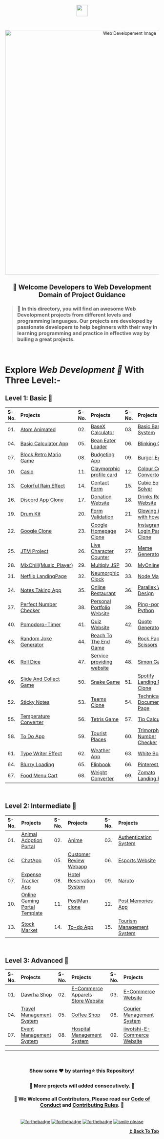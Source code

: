 <p id="top" align="center"><img align="center" height="37" src="https://img.shields.io/badge/ Web Developement- 💻-yellow.svg?&style=for-the-badge&logo=KushalDas&logoColor=blue" /> </p><br>

<p align="center"><img src="http://www.parzlogic.com/wp-content/uploads/2017/10/web-dev.jpg" alt="Web Developement Image" width=800px />
   <h2><p align="center"><strong>🚦 Welcome Developers to Web Development Domain of Project Guidance </strong></p>
</p></h2>

><h3>🏰 In this directory, you will find an awesome Web Development projects from different levels and programming languages. Our projects are developed by passionate developers to help beginners with their way in learning programming and practice in effective way by builing a great projects. </h3>

</br>

# Explore <i>Web Development 🎯</i> With Three Level:-

## Level 1: Basic 🚀

| S-No. | Projects | S-No. | Projects | S-No. | Projects |
|:--|:--|:--|:--|:--|:--|
| 01. | [Atom Animated](https://github.com/Kushal997-das/Project-Guidance/tree/main/Web%20Development/Basic/Atom%20animated) | 02. | [BaseX Calculator](https://github.com/Kushal997-das/Project-Guidance/tree/main/Web%20Development/Basic/BaseX_Calculator) | 03. | [Basic Banking System](https://github.com/Kushal997-das/Project-Guidance/tree/main/Web%20Development/Basic/Basic%20Banking%20System) |
| 04. | [Basic Calculator App](https://github.com/Kushal997-das/Project-Guidance/tree/main/Web%20Development/Basic/Basic%20Calculator%20App) | 05. | [Bean Eater Loader](https://github.com/Kushal997-das/Project-Guidance/tree/main/Web%20Development/Basic/Bean%20Eater%20Loader) | 06. | [Blinking Game](https://github.com/Kushal997-das/Project-Guidance/tree/main/Web%20Development/Basic/Blinking%20Game) |
| 07. | [Block Retro Mario Game](https://github.com/Kushal997-das/Project-Guidance/tree/main/Web%20Development/Basic/Block%20Retro%20Mario%20Game) | 08. | [Budgeting App](https://github.com/Kushal997-das/Project-Guidance/tree/main/Web%20Development/Basic/Budgeting%20App) | 09. | [Burger Eye](https://github.com/Kushal997-das/Project-Guidance/tree/main/Web%20Development/Basic/Burger%20Eye) |
| 10. | [Casio](https://github.com/Kushal997-das/Project-Guidance/tree/main/Web%20Development/Basic/Casio) | 11. | [Claymorphic profile card](https://github.com/Kushal997-das/Project-Guidance/tree/main/Web%20Development/Basic/Claymorphic%20profile%20card) | 12. | [Colour Code Convertor](https://github.com/Kushal997-das/Project-Guidance/tree/main/Web%20Development/Basic/Color_Code_Converter) |
| 13. | [Colorful Rain Effect](https://github.com/rajprem4214/Project-Guidance/tree/rain/Web%20Development/Basic/Colorful%20Rain%20Effect) | 14. | [Contact Form](https://github.com/Kushal997-das/Project-Guidance/tree/main/Web%20Development/Basic/Contact%20Form) | 15. | [Cubic Equation Solver](https://github.com/Kushal997-das/Project-Guidance/tree/main/Web%20Development/Basic/Cubic_Equation_Solver)
| 16. | [Discord App Clone](https://github.com/Kushal997-das/Project-Guidance/tree/main/Web%20Development/Basic/Discord_App_Clone) | 17. | [Donation Website](https://github.com/Kushal997-das/Project-Guidance/tree/main/Web%20Development/Basic/Donation%20Website) | 18. | [Drinks Recipe Website](https://github.com/Kushal997-das/Project-Guidance/tree/main/Web%20Development/Basic/Drinks%20Recipe%20Website(FruitNotBooze)) |
| 19. | [Drum Kit](https://github.com/Kushal997-das/Project-Guidance/tree/main/Web%20Development/Basic/Drum%20Kit) | 20. | [Form Validation](https://github.com/Kushal997-das/Project-Guidance/tree/main/Web%20Development/Basic/Form%20Validation) | 21. | [Glowing icons with hover](https://github.com/Kushal997-das/Project-Guidance/tree/main/Web%20Development/Basic/Glowing%20icons%20with%20hover) |
| 22. | [Google Clone](https://github.com/SamarpanCoder2002/Project-Guidance/tree/main/Web%20Development/Basic/Google%20Clone) | 23. | [Google Homepage Clone](https://github.com/rajprem4214/Project-Guidance/tree/gclone/Web%20Development/Basic/Google%20Homepage%20Clone) | 24. | [Instagram Login Page Clone](https://github.com/abhilipsasahoo03/Project-Guidance/tree/main/Web%20Development%2FBasic%2FInstagram%20Login%20Page%20Clone) |
| 25. | [JTM Project](https://github.com/Kushal997-das/Project-Guidance/tree/main/Web%20Development/Basic/JTM%20Project) | 26. | [Live Character Counter](https://github.com/Kushal997-das/Project-Guidance/tree/main/Web%20Development/Basic/Live%20Character%20Counter) | 27. | [Meme Generator](https://github.com/Kushal997-das/Project-Guidance/tree/main/Web%20Development/Basic/Meme-Generator) |
| 28. | [MixChill(Music_Player)](https://github.com/Kushal997-das/Project-Guidance/tree/main/Web%20Development/Basic/MixChill(Music_Player)) | 29. | [Multiply JSP](https://github.com/Kushal997-das/Project-Guidance/tree/main/Web%20Development/Basic/Multiply%20JSP) | 30.| [MyOnlineMeals](https://github.com/Kushal997-das/Project-Guidance/tree/main/Web%20Development/Basic/MyOnlineMeals) | 
| 31. | [Netflix LandingPage](https://github.com/Kushal997-das/Project-Guidance/tree/main/Web%20Development/Basic/Netflix%20Landing%20Page) | 32. | [Neumorphic Clock](https://github.com/Kushal997-das/Project-Guidance/tree/main/Web%20Development/Basic/Neumorphic%20Clock) | 33. | [Node Mailer](https://github.com/Kushal997-das/Project-Guidance/tree/main/Web%20Development/Basic/NodeMailer) | 
| 34. | [Notes Taking App](https://github.com/Kushal997-das/Project-Guidance/tree/main/Web%20Development/Basic/Notes%20Taking%20App) | 35. | [Online Restaurant](https://github.com/Kushal997-das/Project-Guidance/tree/main/Web%20Development/Basic/Online%20Restaurant)  | 36. | [Parallex Web Design](https://github.com/Kushal997-das/Project-Guidance/tree/main/Web%20Development/Basic/Parallex-Web-Design) | 
| 37. | [Perfect Number Checker](https://github.com/Kushal997-das/Project-Guidance/tree/main/Web%20Development/Basic/Perfect%20Number%20Checker) | 38. | [Personal Portfolio Website](https://github.com/Kushal997-das/Project-Guidance/tree/main/Web%20Development/Basic/Personal%20Portfolio%20Website)  | 39. | [Ping-pong-Python](https://github.com/Kushal997-das/Project-Guidance/tree/main/Web%20Development/Basic/Ping-pong-Python) | 
| 40. | [Pomodoro-Timer](https://github.com/Kushal997-das/Project-Guidance/tree/main/Web%20Development/Basic/Pomodoro-Timer) | 41. | [Quiz Website](https://github.com/Kushal997-das/Project-Guidance/tree/main/Web%20Development/Basic/Quiz%20Website) | 42. | [Quote Generator](https://github.com/SomyaRanjanSahu/Project-Guidance/tree/somya/Web%20Development/Basic/Quote%20Generator) |
| 43. | [Random Joke Generator](https://github.com/Kushal997-das/Project-Guidance/tree/main/Web%20Development/Basic/Random%20Joke%20Generator) | 44. | [Reach To The End Game](https://github.com/Kushal997-das/Project-Guidance/tree/main/Web%20Development/Basic/Reach%20To%20The%20End%20Game) | 45. | [Rock Paper Scissors](https://github.com/Kushal997-das/Project-Guidance/tree/main/Web%20Development/Basic/RockPaperScissors)  | 
| 46. | [Roll Dice](https://github.com/Kushal997-das/Project-Guidance/tree/main/Web%20Development/Basic/Roll%20Dice) | 47. | [Service providing website](https://github.com/charu1603/Project-Guidance/tree/main/Web%20Development/Intermediate/Service%20providing%20website) | 48. | [Simon Game](https://github.com/Kushal997-das/Project-Guidance/tree/main/Web%20Development/Basic/Simon%20Game) | 
| 49. | [Slide And Collect Game](https://github.com/Kushal997-das/Project-Guidance/tree/main/Web%20Development/Basic/Slide%20And%20Collect%20Game) | 50. | [Snake Game](https://github.com/Rashmisingh-18/Project-Guidance/tree/main/Web%20Development/Basic/Snake%20Game) | 51. | [Spotify Landing Page Clone](https://github.com/abhilipsasahoo03/Project-Guidance/tree/my-patch/Web%20Development%2FBasic%2FSpotify%20Landing%20Page%20Clone)  | 
| 52. | [Sticky Notes](https://github.com/Kushal997-das/Project-Guidance/tree/main/Web%20Development/Basic/Sticky%20Notes) |  53. | [Teams Clone](https://github.com/Kushal997-das/Project-Guidance/tree/main/Web%20Development/Basic/Teams%20Clone) | 54. | [Technical Documentation Page](https://adhetya.github.io/Technical_Documentation_Page/) | 
| 55. | [Temperature Converter](https://github.com/Kushal997-das/Project-Guidance/tree/main/Web%20Development/Basic/Temperature%20Converter) |  56. | [Tetris Game](https://github.com/SomyaRanjanSahu/Project-Guidance/tree/somya/Web%20Development/Basic/Tetris%20Game) | 57. | [Tip Calculator](https://github.com/RiyaBhandari-2811/Project-Guidance/tree/TipForm/Web%20Development) | 
| 58. | [To Do App](https://github.com/Kushal997-das/Project-Guidance/tree/main/Web%20Development/Basic/To%20Do%20App) |  59. | [Tourist Places](https://github.com/Kushal997-das/Project-Guidance/tree/main/Web%20Development/Basic/Tourist%20Places) | 60. | [Trimorphic Number Checker](https://github.com/Kushal997-das/Project-Guidance/tree/main/Web%20Development/Basic/Trimorphic%20Number%20Checker) | 
| 61. | [Type Writer Effect](https://github.com/Kushal997-das/Project-Guidance/tree/main/Web%20Development/Basic/Type%20Writer%20Effect) | 62. | [Weather App](https://github.com/Kushal997-das/Project-Guidance/tree/main/Web%20Development/Basic/Weather%20App) | 63. | [White Board](https://github.com/Kushal997-das/Project-Guidance/tree/main/Web%20Development/Basic/White%20Board) | 
| 64. | [Blurry Loading](https://github.com/Kushal997-das/Project-Guidance/tree/main/Web%20Development/Basic/blurry_loading) | 65. | [Flipbook](https://github.com/Kushal997-das/Project-Guidance/tree/main/Web%20Development/Basic/flipbook) | 66. | [Pinterest Static](https://github.com/Kushal997-das/Project-Guidance/tree/main/Web%20Development/Basic/pinterest-static) | 
| 67. | [Food Menu Cart](https://github.com/Kushal997-das/Project-Guidance/tree/main/Web%20Development/Basic/Food%20Menu%20Cart) |  68. | [Weight Converter](https://github.com/Kushal997-das/Project-Guidance/tree/main/Web%20Development/Basic/Weight-Converter) | 69. | [Zomato Landing Page](https://github.com/Kushal997-das/Project-Guidance/tree/main/Web%20Development/Basic/Zomato-Landing-Page) | 
<br>

## Level 2: Intermediate 🚀

| S-No. | Projects | S-No. | Projects | S-No. | Projects |
|:--|:--|:--|:--|:--|:--|
| 01. | [Animal Adoption Portal](https://github.com/Kushal997-das/Project-Guidance/tree/main/Web%20Development/Intermediate/animal%20adoption%20portal) | 02. | [Anime](https://github.com/Kushal997-das/Project-Guidance/tree/main/Web%20Development/Intermediate/Anime) | 03. | [Authentication System](https://github.com/Kushal997-das/Project-Guidance/tree/main/Web%20Development/Intermediate/Authentication%20System) |
| 04. | [ChatApp](https://github.com/Kushal997-das/Project-Guidance/tree/main/Web%20Development/Intermediate/ChatApp) | 05. | [Customer Review Webapp](https://github.com/Kushal997-das/Project-Guidance/tree/main/Web%20Development/Intermediate/Customer%20Review%20Webapp) | 06. | [Esports Website](https://github.com/Kushal997-das/Project-Guidance/tree/main/Web%20Development/Intermediate/Esports%20Website) |
| 07. | [Expense Tracker App](https://github.com/Kushal997-das/Project-Guidance/tree/main/Web%20Development/Intermediate/Expense%20Tracker%20App) | 08. | [Hotel Reservation System](https://github.com/Kushal997-das/Project-Guidance/tree/main/Web%20Development/Intermediate/Hotel%20Reservation%20System) | 09. | [Naruto](https://github.com/Kushal997-das/Project-Guidance/tree/main/Web%20Development/Intermediate/Naruto) |
| 10. | [Online Gaming Portal Template](https://github.com/Kushal997-das/Project-Guidance/tree/main/Web%20Development/Intermediate/Online%20Gaming%20Portal%20Template) | 11. | [PostMan clone](https://github.com/Kushal997-das/Project-Guidance/tree/postman/Web%20Development) | 12. | [Post Memories App](https://github.com/Kushal997-das/Project-Guidance/tree/main/Web%20Development/Intermediate/post-memories-app)
| 13. | [Stock Market](https://github.com/Kushal997-das/Project-Guidance/tree/main/Web%20Development/Intermediate/Stock%20Market) | 14. | [To-do App](https://github.com/Kushal997-das/Project-Guidance/tree/main/Web%20Development/Intermediate/To-do%20app) | 15. | [Tourism Management System](https://github.com/Kushal997-das/Project-Guidance/tree/main/Web%20Development/Intermediate/TourismManagementSystem) 
<br>

## Level 3: Advanced 🚀

| S-No. | Projects | S-No. | Projects | S-No. | Projects |
|:--|:--|:--|:--|:--|:--|
| 01. | [Dawrha Shop](https://github.com/Kushal997-das/Project-Guidance/tree/main/Web%20Development/Advanced/Dawrha%20Shop) | 02. | [E-Commerce Apparels Store Website](https://github.com/Kushal997-das/Project-Guidance/tree/main/Web%20Development/Advanced/E-Comm%20Apparels%20Store%20Website) | 03. | [E-Commerce Website](https://github.com/Kushal997-das/Project-Guidance/tree/main/Web%20Development/Advanced/E-Commerce%20Website)
| 04. | [Travel Management System](https://github.com/Kushal997-das/Project-Guidance/tree/main/Web%20Development/Advanced/Travel%20Management%20System) | 05. | [Coffee Shop](https://github.com/Kushal997-das/Project-Guidance/tree/main/Web%20Development/Advanced/coffee%20shop) | 06. | [Courier Management System](https://github.com/Kushal997-das/Project-Guidance/tree/main/Web%20Development/Advanced/courier%20management%20system) |
| 07. | [Event Management System](https://github.com/Kushal997-das/Project-Guidance/tree/main/Web%20Development/Advanced/event%20management%20system) | 08. | [Hospital Management System](https://github.com/Kushal997-das/Project-Guidance/tree/main/Web%20Development/Advanced/hospital%20management%20system) | 09. | [iiwotshi-E-Commerce Website](https://github.com/Kushal997-das/Project-Guidance/tree/main/Web%20Development/Advanced/iiwotshi-E-Commerce%20Website) |

---

<br/>
<h3> <p align="center">Show some ❤️ by starring⭐ this Repository!</p> </h3>

<h3> <p align="center"> 💌 More projects will added consecutively. 💌</p> </h3>

### <p align="center"> 🎉 We Welcome all Contributors, Please read our [Code of Conduct](https://github.com/Kushal997-das/Project-Guidance/blob/main/CODE_OF_CONDUCT.md) and [Contributing Rules](https://github.com/Kushal997-das/Project-Guidance/blob/main/CONTRIBUTING.md). 🎉<br> <br>

<div align="center">

[![forthebadge](https://forthebadge.com/images/badges/built-by-developers.svg)](https://forthebadge.com)
[![forthebadge](https://forthebadge.com/images/badges/built-with-love.svg)](https://forthebadge.com)
[![forthebadge](https://forthebadge.com/images/badges/built-with-swag.svg)](https://forthebadge.com)
[![smile please](https://forthebadge.com/images/badges/makes-people-smile.svg)](https://github.com/Kushal997-das/)

</div>
<div align="right">
  <b><a href="#top">↥ Back To Top</a></b>
</div>
